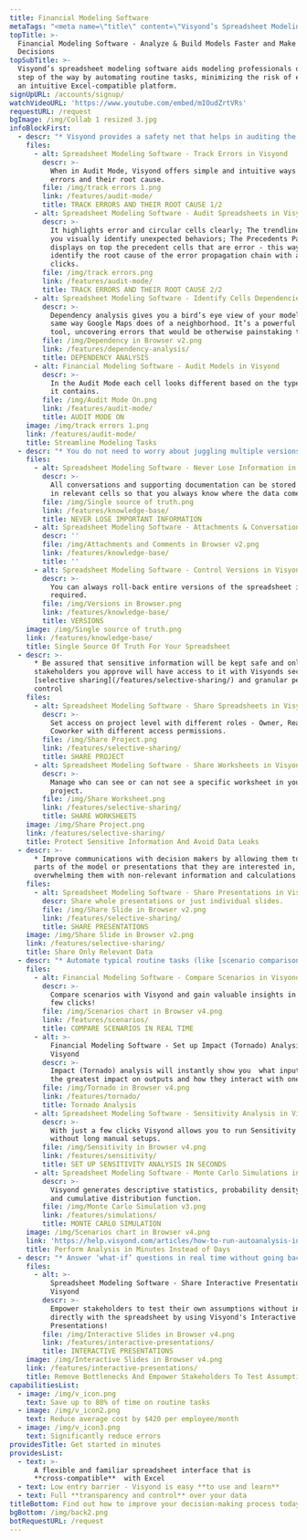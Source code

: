 ```yaml
---
title: Financial Modeling Software
metaTags: "<meta name=\"title\" content=\"Visyond’s Spreadsheet Modeling Software\">\r\n \r\n<meta name=\"description\" content=\"Automate Spreadsheet Financial Modeling Tasks and Minimize the Risk of Errors with Visyond's Excel-compatible Spreadsheet Modeling Software..\">\r\n\r\n<meta name=\"keywords\" content=\"Spreadsheet Modeling Software, Financial Modeling Software\">\r\n"
topTitle: >-
  Financial Modeling Software - Analyze & Build Models Faster and Make Better
  Decisions
topSubTitle: >-
  Visyond’s spreadsheet modeling software aids modeling professionals on every
  step of the way by automating routine tasks, minimizing the risk of errors in
  an intuitive Excel-compatible platform.
signUpURL: /accounts/signup/
watchVideoURL: 'https://www.youtube.com/embed/mIOudZrtVRs'
requestURL: /request
bgImage: /img/Collab 1 resized 3.jpg
infoBlockFirst:
  - descr: "* Visyond provides a safety net that helps in auditing the spreadsheet, improving the quality of your models and avoiding accidental mistakes \r\n* Save countless hours with Visyond’s automated debugging solutions - Error Root Cause and Cell Dependencies Analysis in a few clicks\r\n"
    files:
      - alt: Spreadsheet Modeling Software - Track Errors in Visyond
        descr: >-
          When in Audit Mode, Visyond offers simple and intuitive ways to track
          errors and their root cause.
        file: /img/track errors 1.png
        link: /features/audit-mode/
        title: TRACK ERRORS AND THEIR ROOT CAUSE 1/2
      - alt: Spreadsheet Modeling Software - Audit Spreadsheets in Visyond
        descr: >-
          It highlights error and circular cells clearly; The trendlines help
          you visually identify unexpected behaviors; The Precedents Panel
          displays on top the precedent cells that are error - this way you can
          identify the root cause of the error propagation chain with a few
          clicks.
        file: /img/track errors.png
        link: /features/audit-mode/
        title: TRACK ERRORS AND THEIR ROOT CAUSE 2/2
      - alt: Spreadsheet Modeling Software - Identify Cells Dependencies in Visyond
        descr: >-
          Dependency analysis gives you a bird’s eye view of your model in the
          same way Google Maps does of a neighborhood. It’s a powerful auditing
          tool, uncovering errors that would be otherwise painstaking to catch.
        file: /img/Dependency in Browser v2.png
        link: /features/dependency-analysis/
        title: DEPENDENCY ANALYSIS
      - alt: Financial Modeling Software - Audit Models in Visyond
        descr: >-
          In the Audit Mode each cell looks different based on the type of data
          it contains.
        file: /img/Audit Mode On.png
        link: /features/audit-mode/
        title: AUDIT MODE ON
    image: /img/track errors 1.png
    link: /features/audit-mode/
    title: Streamline Modeling Tasks
  - descr: "* You do not need to worry about juggling multiple versions of the spreadsheet while tracking inputs from multiple stakeholders\r\n* Solve data chaos and establish a single source of truth with Visyond’s intuitive scenario management interface\r\n* Store all inputs, attachments and conversations directly in the relevant cells\r\n"
    files:
      - alt: Spreadsheet Modeling Software - Never Lose Information in Visyond
        descr: >-
          All conversations and supporting documentation can be stored directly
          in relevant cells so that you always know where the data comes from.
        file: /img/Single source of truth.png
        link: /features/knowledge-base/
        title: NEVER LOSE IMPORTANT INFORMATION
      - alt: Spreadsheet Modeling Software - Attachments & Conversations in Visyond
        descr: ''
        file: /img/Attachments and Comments in Browser v2.png
        link: /features/knowledge-base/
        title: ''
      - alt: Spreadsheet Modeling Software - Control Versions in Visyond
        descr: >-
          You can always roll-back entire versions of the spreadsheet if
          required.
        file: /img/Versions in Browser.png
        link: /features/knowledge-base/
        title: VERSIONS
    image: /img/Single source of truth.png
    link: /features/knowledge-base/
    title: Single Source Of Truth For Your Spreadsheet
  - descr: >-
      * Be assured that sensitive information will be kept safe and only
      stakeholders you approve will have access to it with Visyonds secure
      [selective sharing](/features/selective-sharing/) and granular permissions
      control 
    files:
      - alt: Spreadsheet Modeling Software - Share Spreadsheets in Visyond
        descr: >-
          Set access on project level with different roles - Owner, Reader,
          Coworker with different access permissions.
        file: /img/Share Project.png
        link: /features/selective-sharing/
        title: SHARE PROJECT
      - alt: Spreadsheet Modeling Software - Share Worksheets in Visyond
        descr: >-
          Manage who can see or can not see a specific worksheet in your
          project.
        file: /img/Share Worksheet.png
        link: /features/selective-sharing/
        title: SHARE WORKSHEETS
    image: /img/Share Project.png
    link: /features/selective-sharing/
    title: Protect Sensitive Information And Avoid Data Leaks
  - descr: >-
      * Improve communications with decision makers by allowing them to see only
      parts of the model or presentations that they are interested in, without
      overwhelming them with non-relevant information and calculations
    files:
      - alt: Spreadsheet Modeling Software - Share Presentations in Visyond
        descr: Share whole presentations or just individual slides.
        file: /img/Share Slide in Browser v2.png
        link: /features/selective-sharing/
        title: SHARE PRESENTATIONS
    image: /img/Share Slide in Browser v2.png
    link: /features/selective-sharing/
    title: Share Only Relevant Data
  - descr: "* Automate typical routine tasks (like [scenario comparison](/features/scenarios/), [impact](/features/tornado/), [simulation](/features/simulations/) or [sensitivity](/features/sensitivity/) analysis) that would otherwise require add-ons or writing macros \r\n* Focus on getting valuable insights from your data instead of error-prone lengthy manual setups\r\n* Run Visyond’s intelligent auto-analysis for complete analysis in seconds\r\n"
    files:
      - alt: Financial Modeling Software - Compare Scenarios in Visyond
        descr: >-
          Compare scenarios with Visyond and gain valuable insights in just a
          few clicks!
        file: /img/Scenarios chart in Browser v4.png
        link: /features/scenarios/
        title: COMPARE SCENARIOS IN REAL TIME
      - alt: >-
          Financial Modeling Software - Set up Impact (Tornado) Analysis in
          Visyond
        descr: >-
          Impact (Tornado) analysis will instantly show you  what inputs have
          the greatest impact on outputs and how they interact with one another 
        file: /img/Tornado in Browser v4.png
        link: /features/tornado/
        title: Tornado Analysis
      - alt: Spreadsheet Modeling Software - Sensitivity Analysis in Visyond
        descr: >-
          With just a few clicks Visyond allows you to run Sensitivity analysis
          without long manual setups.
        file: /img/Sensitivity in Browser v4.png
        link: /features/sensitivity/
        title: SET UP SENSITIVITY ANALYSIS IN SECONDS
      - alt: Spreadsheet Modeling Software - Monte Carlo Simulations in Visyond
        descr: >-
          Visyond generates descriptive statistics, probability density function
          and cumulative distribution function.
        file: /img/Monte Carlo Simulation v3.png
        link: /features/simulations/
        title: MONTE CARLO SIMULATION
    image: /img/Scenarios chart in Browser v4.png
    link: 'https://help.visyond.com/articles/how-to-run-autoanalysis-in-visyond/'
    title: Perform Analysis in Minutes Instead of Days
  - descr: "* Answer ‘what-if’ questions in real time without going back to the spreadsheet or the modeler. \r\n* Visualize different scenarios with Visyond’s interactive presentations- assumptions can be tested directly in the slides without exposing or changing the spreadsheet’s content or structure. \r\n* With Visyond, you no longer need to maintain separate presentation layers on top of the spreadsheet\r\n"
    files:
      - alt: >-
          Spreadsheet Modeling Software - Share Interactive Presentations in
          Visyond
        descr: >-
          Empower stakeholders to test their own assumptions without interacting
          directly with the spreadsheet by using Visyond's Interactive
          Presentations!
        file: /img/Interactive Slides in Browser v4.png
        link: /features/interactive-presentations/
        title: INTERACTIVE PRESENTATIONS
    image: /img/Interactive Slides in Browser v4.png
    link: /features/interactive-presentations/
    title: Remove Bottlenecks And Empower Stakeholders To Test Assumptions
capabilitiesList:
  - image: /img/v_icon.png
    text: Save up to 80% of time on routine tasks
  - image: /img/v_icon2.png
    text: Reduce average cost by $420 per employee/month
  - image: /img/v_icon3.png
    text: Significantly reduce errors
providesTitle: Get started in minutes
providesList:
  - text: >-
      A flexible and familiar spreadsheet interface that is
      **cross-compatible**  with Excel
  - text: Low entry barrier - Visyond is easy **to use and learn**
  - text: Full **transparency and control** over your data
titleBottom: Find out how to improve your decision-making process today
bgBottom: /img/back2.png
botRequestURL: /request
---
```


